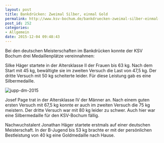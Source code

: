 ```yaml
---
layout: post
title: Bankdrücken: Zweimal Silber, einmal Gold
permalink: http://www.ksv-bochum.de/bankdruecken-zweimal-silber-einmal-gold
post_id: 252
categories: 
- Allgemein
date: 2015-12-04 09:48:43
---
```


Bei den deutschen Meisterschaften im Bankdrücken konnte der KSV Bochum drei Medaillenplätze vereinnahmen:

Silke Häger startete in der Altersklasse II der Frauen bis 63 kg. Nach dem Start mit 45 kg, bewältigte sie im zweiten Versuch die Last von 47,5 kg. Der dritte Versuch mit 50 kg scheiterte leider. Für diese Leistung gab es eine Silbermedaille.


![jupp-dm-2015](http://www.ksv-bochum.de/wp-content/uploads/2015/12/jupp-dm-2015-640x483.jpg)

Josef Page trat in der Altersklasse IV der Männer an. Nach einem guten ersten Versuch mit 67,5 kg konnte er auch im zweiten Versuch die 75 kg meistern. Der dritte Versuch war mit 80 kg leider zu schwer. Auch hier war eine Silbermedaille für den KSV-Bochum fällig.

Nachwuchstalent Jonathan Häger startete erstmals auf einer deutschen Meisterschaft. In der B-Jugend bis 53 kg brachte er mit der persönlichen Bestleistung von 40 kg eine Goldmedaille nach Hause.
